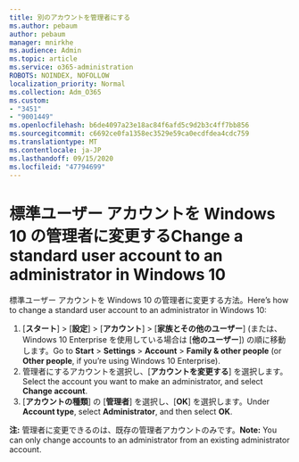 ```yaml
---
title: 別のアカウントを管理者にする
ms.author: pebaum
author: pebaum
manager: mnirkhe
ms.audience: Admin
ms.topic: article
ms.service: o365-administration
ROBOTS: NOINDEX, NOFOLLOW
localization_priority: Normal
ms.collection: Adm_O365
ms.custom:
- "3451"
- "9001449"
ms.openlocfilehash: b6de4097a23e18ac84f6afd5c9d2b3c4ff7bb856
ms.sourcegitcommit: c6692ce0fa1358ec3529e59ca0ecdfdea4cdc759
ms.translationtype: MT
ms.contentlocale: ja-JP
ms.lasthandoff: 09/15/2020
ms.locfileid: "47794699"
---
```

# <a name="change-a-standard-user-account-to-an-administrator-in-windows-10"></a><span data-ttu-id="6a2d2-102">標準ユーザー アカウントを Windows 10 の管理者に変更する</span><span class="sxs-lookup"><span data-stu-id="6a2d2-102">Change a standard user account to an administrator in Windows 10</span></span>

<span data-ttu-id="6a2d2-103">標準ユーザー アカウントを Windows 10 の管理者に変更する方法。</span><span class="sxs-lookup"><span data-stu-id="6a2d2-103">Here’s how to change a standard user account to an administrator in Windows 10:</span></span>

1. <span data-ttu-id="6a2d2-104">[**スタート**] > [**設定**] > [**アカウント**] > [**家族とその他のユーザー**] (または、Windows 10 Enterprise を使用している場合は [**他のユーザー**]) の順に移動します。</span><span class="sxs-lookup"><span data-stu-id="6a2d2-104">Go to **Start** > **Settings** > **Account** > **Family & other people** (or **Other people**, if you’re using Windows 10 Enterprise).</span></span>
2. <span data-ttu-id="6a2d2-105">管理者にするアカウントを選択し、[**アカウントを変更する**] を選択します。</span><span class="sxs-lookup"><span data-stu-id="6a2d2-105">Select the account you want to make an administrator, and select **Change account**.</span></span>
3. <span data-ttu-id="6a2d2-106">[**アカウントの種類**] の [**管理者**] を選択し、[**OK**] を選択します。</span><span class="sxs-lookup"><span data-stu-id="6a2d2-106">Under **Account type**, select **Administrator**, and then select **OK**.</span></span>

<span data-ttu-id="6a2d2-107">**注:** 管理者に変更できるのは、既存の管理者アカウントのみです。</span><span class="sxs-lookup"><span data-stu-id="6a2d2-107">**Note:** You can only change accounts to an administrator from an existing administrator account.</span></span>